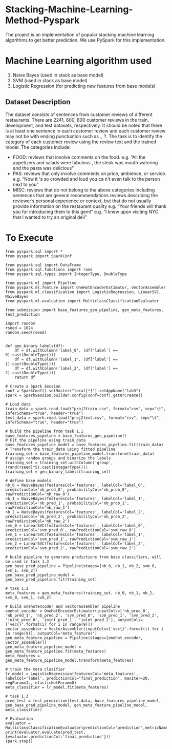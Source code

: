 # Stacking-Machine-Learning-Method-Pyspark
The project is an implementation of popular stacking machine learning algorithms to get better prediction. We use PySpark for this implementation. 

# Machine Learning algorithm used
1. Naive Bayes (used in stack as base model)
2. SVM (used in stack as base model)
3. Logistic Regression (for predicting new features from base models)

## Dataset Description
The dataset consists of sentences from customer reviews of different restaurants. There are 2241, 800, 800 customer reviews in the train, development, and test datasets, respectively. It should be noted that there is at least one sentence in each customer review and each customer review may not be with ending punctuation such as ., ?.
The task is to identify the category of each customer review using the review text and the trained model.
The categories include:
* FOOD: reviews that involve comments on the food.
    e.g. “All the appetizers and salads were fabulous , the steak was mouth watering and the pasta was delicious”
* PAS: reviews that only involve comments on price, ambience, or service.
    e.g. “Now it 's so crowded and loud you ca n't even talk to the person next to you”
* MISC: reviews that do not belong to the above categories including sentences that are general recommendations reviews describing the reviewer’s personal experience or context, but that do not usually provide information on the restaurant quality
    e.g. “Your friends will thank you for introducing them to this gem!”
    e.g. “I knew upon visiting NYC that I wanted to try an original deli”
   
# To Execute
```
from pyspark.sql import *
from pyspark import SparkConf

from pyspark.sql import DataFrame
from pyspark.sql.functions import rand
from pyspark.sql.types import IntegerType, DoubleType

from pyspark.ml import Pipeline
from pyspark.ml.feature import OneHotEncoderEstimator, VectorAssembler
from pyspark.ml.classification import LogisticRegression, LinearSVC, NaiveBayes
from pyspark.ml.evaluation import MulticlassClassificationEvaluator

from submission import base_features_gen_pipeline, gen_meta_features, test_prediction

import random
rseed = 1024
random.seed(rseed)


def gen_binary_labels(df):
    df = df.withColumn('label_0', (df['label'] == 0).cast(DoubleType()))
    df = df.withColumn('label_1', (df['label'] == 1).cast(DoubleType()))
    df = df.withColumn('label_2', (df['label'] == 2).cast(DoubleType()))
    return df

# Create a Spark Session
conf = SparkConf().setMaster("local[*]").setAppName("lab3")
spark = SparkSession.builder.config(conf=conf).getOrCreate()

# Load data
train_data = spark.read.load("proj2train.csv", format="csv", sep="\t", inferSchema="true", header="true")
test_data = spark.read.load("proj2test.csv", format="csv", sep="\t", inferSchema="true", header="true")

# build the pipeline from task 1.1
base_features_pipeline = base_features_gen_pipeline()
# Fit the pipeline using train_data
base_features_pipeline_model = base_features_pipeline.fit(train_data)
# Transform the train_data using fitted pipeline
training_set = base_features_pipeline_model.transform(train_data)
# assign random groups and binarize the labels
training_set = training_set.withColumn('group', (rand(rseed)*5).cast(IntegerType()))
training_set = gen_binary_labels(training_set)

# define base models
nb_0 = NaiveBayes(featuresCol='features', labelCol='label_0', predictionCol='nb_pred_0', probabilityCol='nb_prob_0', rawPredictionCol='nb_raw_0')
nb_1 = NaiveBayes(featuresCol='features', labelCol='label_1', predictionCol='nb_pred_1', probabilityCol='nb_prob_1', rawPredictionCol='nb_raw_1')
nb_2 = NaiveBayes(featuresCol='features', labelCol='label_2', predictionCol='nb_pred_2', probabilityCol='nb_prob_2', rawPredictionCol='nb_raw_2')
svm_0 = LinearSVC(featuresCol='features', labelCol='label_0', predictionCol='svm_pred_0', rawPredictionCol='svm_raw_0')
svm_1 = LinearSVC(featuresCol='features', labelCol='label_1', predictionCol='svm_pred_1', rawPredictionCol='svm_raw_1')
svm_2 = LinearSVC(featuresCol='features', labelCol='label_2', predictionCol='svm_pred_2', rawPredictionCol='svm_raw_2')

# build pipeline to generate predictions from base classifiers, will be used in task 1.3
gen_base_pred_pipeline = Pipeline(stages=[nb_0, nb_1, nb_2, svm_0, svm_1, svm_2])
gen_base_pred_pipeline_model = gen_base_pred_pipeline.fit(training_set)

# task 1.2
meta_features = gen_meta_features(training_set, nb_0, nb_1, nb_2, svm_0, svm_1, svm_2)

# build onehotencoder and vectorassembler pipeline 
onehot_encoder = OneHotEncoderEstimator(inputCols=['nb_pred_0', 'nb_pred_1', 'nb_pred_2', 'svm_pred_0', 'svm_pred_1', 'svm_pred_2', 'joint_pred_0', 'joint_pred_1', 'joint_pred_2'], outputCols=['vec{}'.format(i) for i in range(9)])
vector_assembler = VectorAssembler(inputCols=['vec{}'.format(i) for i in range(9)], outputCol='meta_features')
gen_meta_feature_pipeline = Pipeline(stages=[onehot_encoder, vector_assembler])
gen_meta_feature_pipeline_model = gen_meta_feature_pipeline.fit(meta_features)
meta_features = gen_meta_feature_pipeline_model.transform(meta_features)

# train the meta clasifier
lr_model = LogisticRegression(featuresCol='meta_features', labelCol='label', predictionCol='final_prediction', maxIter=20, regParam=1., elasticNetParam=0)
meta_classifier = lr_model.fit(meta_features)

# task 1.3
pred_test = test_prediction(test_data, base_features_pipeline_model, gen_base_pred_pipeline_model, gen_meta_feature_pipeline_model, meta_classifier)

# Evaluation
evaluator = MulticlassClassificationEvaluator(predictionCol="prediction",metricName='f1')
print(evaluator.evaluate(pred_test, {evaluator.predictionCol:'final_prediction'}))
spark.stop()
```
